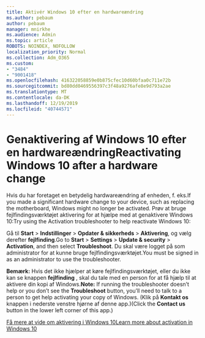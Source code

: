 ```yaml
---
title: Aktivér Windows 10 efter en hardwareændring
ms.author: pebaum
author: pebaum
manager: mnirkhe
ms.audience: Admin
ms.topic: article
ROBOTS: NOINDEX, NOFOLLOW
localization_priority: Normal
ms.collection: Adm_O365
ms.custom:
- "3484"
- "9001418"
ms.openlocfilehash: 416322058859e0b875cfec10d60bfaa0c711e72b
ms.sourcegitcommit: bd80dd0469556397c3f48a9276afe8e9d793a2ae
ms.translationtype: MT
ms.contentlocale: da-DK
ms.lasthandoff: 12/19/2019
ms.locfileid: "40744571"
---
```

# <a name="reactivating-windows-10-after-a-hardware-change"></a><span data-ttu-id="52667-102">Genaktivering af Windows 10 efter en hardwareændring</span><span class="sxs-lookup"><span data-stu-id="52667-102">Reactivating Windows 10 after a hardware change</span></span>

<span data-ttu-id="52667-103">Hvis du har foretaget en betydelig hardwareændring af enheden, f. eks.</span><span class="sxs-lookup"><span data-stu-id="52667-103">If you made a significant hardware change to your device, such as replacing the motherboard, Windows might no longer be activated.</span></span> <span data-ttu-id="52667-104">Prøv at bruge fejlfindingsværktøjet aktivering for at hjælpe med at genaktivere Windows 10:</span><span class="sxs-lookup"><span data-stu-id="52667-104">Try using the Activation troubleshooter to help reactivate Windows 10:</span></span>

<span data-ttu-id="52667-105">Gå til **Start** > **Indstillinger** > **Opdater & sikkerheds** > **Aktivering**, og vælg derefter **fejlfinding**.</span><span class="sxs-lookup"><span data-stu-id="52667-105">Go to **Start** > **Settings** > **Update & security** > **Activation**, and then select **Troubleshoot**.</span></span> <span data-ttu-id="52667-106">Du skal være logget på som administrator for at kunne bruge fejlfindingsværktøjet.</span><span class="sxs-lookup"><span data-stu-id="52667-106">You must be signed in as an administrator to use the troubleshooter.</span></span>

<span data-ttu-id="52667-107">**Bemærk:** Hvis det ikke hjælper at køre fejlfindingsværktøjet, eller du ikke kan se knappen **fejlfinding** , skal du tale med en person for at få hjælp til at aktivere din kopi af Windows.</span><span class="sxs-lookup"><span data-stu-id="52667-107">**Note:** If running the troubleshooter doesn’t help or you don’t see the **Troubleshoot** button, you’ll need to talk to a person to get help activating your copy of Windows.</span></span> <span data-ttu-id="52667-108">(Klik på **Kontakt os** knappen i nederste venstre hjørne af denne app.)</span><span class="sxs-lookup"><span data-stu-id="52667-108">(Click the **Contact us** button in the lower left corner of this app.)</span></span>

[<span data-ttu-id="52667-109">Få mere at vide om aktivering i Windows 10</span><span class="sxs-lookup"><span data-stu-id="52667-109">Learn more about activation in Windows 10</span></span>](https://support.microsoft.com/help/12440/windows-10-activate)
